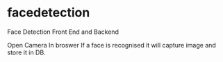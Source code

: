 # facedetection
Face Detection Front End and Backend

Open Camera In broswer If a face is recognised it will capture image and store it in DB.
